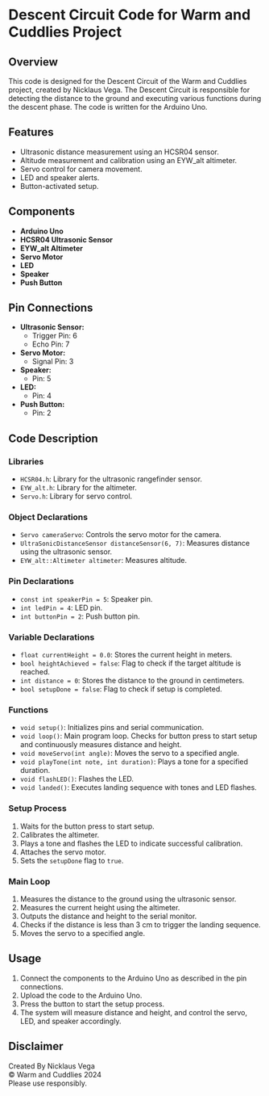 # Descent Circuit Code for Warm and Cuddlies Project

## Overview

This code is designed for the Descent Circuit of the Warm and Cuddlies project, created by Nicklaus Vega. The Descent Circuit is responsible for detecting the distance to the ground and executing various functions during the descent phase. The code is written for the Arduino Uno.

## Features

- Ultrasonic distance measurement using an HCSR04 sensor.
- Altitude measurement and calibration using an EYW_alt altimeter.
- Servo control for camera movement.
- LED and speaker alerts.
- Button-activated setup.

## Components

- **Arduino Uno**
- **HCSR04 Ultrasonic Sensor**
- **EYW_alt Altimeter**
- **Servo Motor**
- **LED**
- **Speaker**
- **Push Button**

## Pin Connections

- **Ultrasonic Sensor:**
  - Trigger Pin: 6
  - Echo Pin: 7
- **Servo Motor:**
  - Signal Pin: 3
- **Speaker:**
  - Pin: 5
- **LED:**
  - Pin: 4
- **Push Button:**
  - Pin: 2

## Code Description

### Libraries

- `HCSR04.h`: Library for the ultrasonic rangefinder sensor.
- `EYW_alt.h`: Library for the altimeter.
- `Servo.h`: Library for servo control.

### Object Declarations

- `Servo cameraServo`: Controls the servo motor for the camera.
- `UltraSonicDistanceSensor distanceSensor(6, 7)`: Measures distance using the ultrasonic sensor.
- `EYW_alt::Altimeter altimeter`: Measures altitude.

### Pin Declarations

- `const int speakerPin = 5`: Speaker pin.
- `int ledPin = 4`: LED pin.
- `int buttonPin = 2`: Push button pin.

### Variable Declarations

- `float currentHeight = 0.0`: Stores the current height in meters.
- `bool heightAchieved = false`: Flag to check if the target altitude is reached.
- `int distance = 0`: Stores the distance to the ground in centimeters.
- `bool setupDone = false`: Flag to check if setup is completed.

### Functions

- `void setup()`: Initializes pins and serial communication.
- `void loop()`: Main program loop. Checks for button press to start setup and continuously measures distance and height.
- `void moveServo(int angle)`: Moves the servo to a specified angle.
- `void playTone(int note, int duration)`: Plays a tone for a specified duration.
- `void flashLED()`: Flashes the LED.
- `void landed()`: Executes landing sequence with tones and LED flashes.

### Setup Process

1. Waits for the button press to start setup.
2. Calibrates the altimeter.
3. Plays a tone and flashes the LED to indicate successful calibration.
4. Attaches the servo motor.
5. Sets the `setupDone` flag to `true`.

### Main Loop

1. Measures the distance to the ground using the ultrasonic sensor.
2. Measures the current height using the altimeter.
3. Outputs the distance and height to the serial monitor.
4. Checks if the distance is less than 3 cm to trigger the landing sequence.
5. Moves the servo to a specified angle.

## Usage

1. Connect the components to the Arduino Uno as described in the pin connections.
2. Upload the code to the Arduino Uno.
3. Press the button to start the setup process.
4. The system will measure distance and height, and control the servo, LED, and speaker accordingly.

## Disclaimer

Created By Nicklaus Vega  
© Warm and Cuddlies 2024  
Please use responsibly.